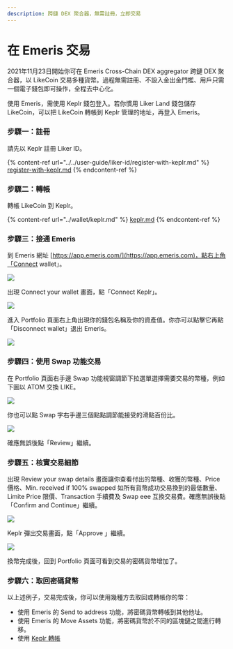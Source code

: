 ```yaml
---
description: 跨鏈 DEX 聚合器，無需註冊，立即交易
---
```


# 在 Emeris 交易

2021年11月23日開始你可在 Emeris Cross-Chain DEX aggregator 跨鏈 DEX 聚合器，以 LikeCoin 交易多種貨幣。過程無需註冊、不設入金出金門檻、用戶只需一個電子錢包即可操作，全程去中心化。

使用 Emeris，需使用 Keplr 錢包登入。若你慣用 Liker Land 錢包儲存 LikeCoin，可以把 LikeCoin 轉帳到 Keplr 管理的地址，再登入 Emeris。

### 步驟一：註冊

請先以 Keplr 註冊 Liker ID。

{% content-ref url="../../user-guide/liker-id/register-with-keplr.md" %}
[register-with-keplr.md](../../user-guide/liker-id/register-with-keplr.md)
{% endcontent-ref %}

### 步驟二：轉帳

轉帳 LikeCoin 到 Keplr。

{% content-ref url="../wallet/keplr.md" %}
[keplr.md](../wallet/keplr.md)
{% endcontent-ref %}

### 步驟三：接通 Emeris

到 Emeris 網址 [https://app.emeris.com/](https://app.emeris.com)，點右上角「Connect wallet」。

![](<../../.gitbook/assets/Emeris Swap 01.png>)

出現 Connect your wallet 畫面，點「Connect Keplr」。

![](<../../.gitbook/assets/Emeris Swap 02.png>)

進入 Portfolio 頁面右上角出現你的錢包名稱及你的資產值。你亦可以點擊它再點「Disconnect wallet」退出 Emeris。

![](<../../.gitbook/assets/Emeris Swap 03.png>)

### 步驟四：使用 Swap 功能交易

在 Portfolio 頁面右手邊 Swap 功能視窗調節下拉選單選擇需要交易的幣種，例如下圖以 ATOM 交換 LIKE。

![](<../../.gitbook/assets/Emeris Swap 04.png>)

你也可以點 Swap 字右手邊三個點點調節能接受的滑點百份比。

![](<../../.gitbook/assets/Emeris Swap 05.png>)

確應無誤後點「Review」繼續。

### 步驟五：核實交易細節

出現 Review your swap details 畫面讓你查看付出的幣種、收獲的幣種、Price 價格、Min. received if 100% swapped 如所有貨幣成功交易換到的最低數量、Limite Price 限價、Transaction 手續費及 Swap eee 互換交易費。確應無誤後點「Confirm and Continue」繼續。

![](<../../.gitbook/assets/Emeris Swap 06.png>)

Keplr 彈出交易畫面，點「Approve 」繼續。

![](<../../.gitbook/assets/Emeris Swap 07.png>)

換幣完成後，回到 Portfolio 頁面可看到交易的密碼貨幣增加了。

### 步驟六：取回密碼貸幣

以上述例子，交易完成後，你可以使用幾種方去取回或轉帳你的幣：

* 使用 Emeris 的 Send to address 功能，將密碼貨幣轉帳到其他他址。
* 使用 Emeris 的 Move Assets 功能，將密碼貨幣於不同的區塊鏈之間進行轉移。
* 使用 [Keplr 轉帳](../wallet/keplr.md#cong-keplr-zhuan-zhang-likecoin-dao-qi-ta-qian-bao)
